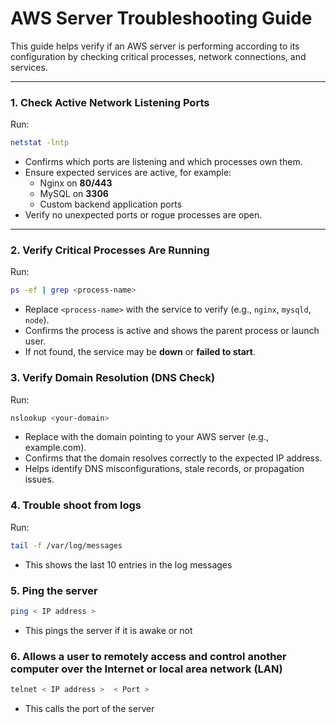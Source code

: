 # AWS Server Troubleshooting Guide

This guide helps verify if an AWS server is performing according to its configuration by checking critical processes, network connections, and services.  

***

### 1. Check Active Network Listening Ports

Run:

```bash
netstat -lntp
```

- Confirms which ports are listening and which processes own them.  
- Ensure expected services are active, for example:  
  - Nginx on **80/443**  
  - MySQL on **3306**  
  - Custom backend application ports  
- Verify no unexpected ports or rogue processes are open.  

***

### 2. Verify Critical Processes Are Running

Run:

```bash
ps -ef | grep <process-name>
```

- Replace `<process-name>` with the service to verify (e.g., `nginx`, `mysqld`, `node`).  
- Confirms the process is active and shows the parent process or launch user.  
- If not found, the service may be **down** or **failed to start**.  

###  3. Verify Domain Resolution (DNS Check)
Run:

```bash
nslookup <your-domain>
```

- Replace <your-domain> with the domain pointing to your AWS server (e.g., example.com).
- Confirms that the domain resolves correctly to the expected IP address.
- Helps identify DNS misconfigurations, stale records, or propagation issues.

### 4. Trouble shoot from logs
Run:

```bash
tail -f /var/log/messages
```

- This shows the last 10 entries in the log messages

### 5. Ping the server

```bash
ping < IP address >
```

- This pings the server if it is awake or not

### 6. Allows a user to remotely access and control another computer over the Internet or local area network (LAN)

```bash
telnet < IP address >  < Port >
```

- This calls the port of the server
